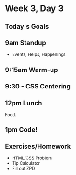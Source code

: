 # Week 3, Day 3

## Today's Goals

## 9am Standup

- Events, Helps, Happenings

## 9:15am Warm-up

## 9:30 - CSS Centering

## 12pm Lunch

Food.

## 1pm Code!

## Exercises/Homework

- HTML/CSS Problem
- Tip Calculator
- Fill out ZPD
